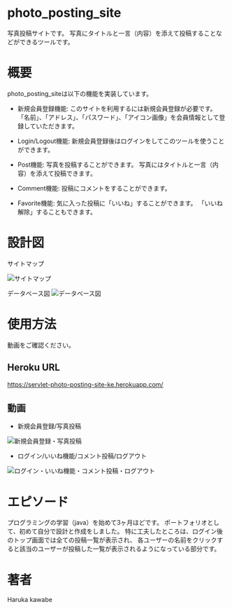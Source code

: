 # photo_posting_site
写真投稿サイトです。
写真にタイトルと一言（内容）を添えて投稿することなどができるツールです。

# 概要
photo_posting_siteは以下の機能を実装しています。

- 新規会員登録機能:
このサイトを利用するには新規会員登録が必要です。
「名前」、「アドレス」、「パスワード」、「アイコン画像」を会員情報として登録していただきます。

- Login/Logout機能:
新規会員登録後はログインをしてこのツールを使うことができます。

- Post機能:
写真を投稿することができます。
写真にはタイトルと一言（内容）を添えて投稿できます。

- Comment機能:
投稿にコメントをすることができます。

- Favorite機能:
気に入った投稿に「いいね」することができます。
「いいね解除」することもできます。

# 設計図

サイトマップ

![サイトマップ](https://gyazo.com/e4357e73822fb227d5f50b70a3637486/raw)


データベース図
![データベース図](https://gyazo.com/5f1f316262a748ceb1583d0d06159838/raw)



# 使用方法
動画をご確認ください。

## Heroku URL
https://servlet-photo-posting-site-ke.herokuapp.com/

## 動画
- 新規会員登録/写真投稿

![新規会員登録・写真投稿](https://gyazo.com/4c91a26e1b995a5e9b4417f42fd5eb7d/raw)


- ログイン/いいね機能/コメント投稿/ログアウト

![ログイン・いいね機能・コメント投稿・ログアウト](https://gyazo.com/68dacfe65b3476d3b00cb81068de38bd/raw)



# エピソード
プログラミングの学習（java）を始めて3ヶ月ほどです。
ポートフォリオとして、初めて自分で設計と作成をしました。
特に工夫したところは、ログイン後のトップ画面では全ての投稿一覧が表示され、
各ユーザーの名前をクリックすると該当のユーザーが投稿した一覧が表示されるようになっている部分です。




# 著者
Haruka kawabe

